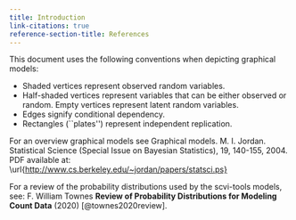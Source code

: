 ```yaml
---
title: Introduction
link-citations: true
reference-section-title: References
---
```


This document uses the following conventions when depicting graphical models:

- Shaded vertices represent observed random variables.
- Half-shaded vertices represent variables that can be either observed or random. Empty vertices represent latent random variables.
- Edges signify conditional dependency.
- Rectangles (``plates'') represent independent replication.

For an overview graphical models see
Graphical models. M. I. Jordan. Statistical Science (Special Issue on Bayesian Statistics), 19, 140-155, 2004. PDF available at: \url{http://www.cs.berkeley.edu/~jordan/papers/statsci.ps}

For a review of the probability distributions used by the scvi-tools models, see: F. William Townes **Review of Probability Distributions for Modeling Count Data** (2020) [@townes2020review].